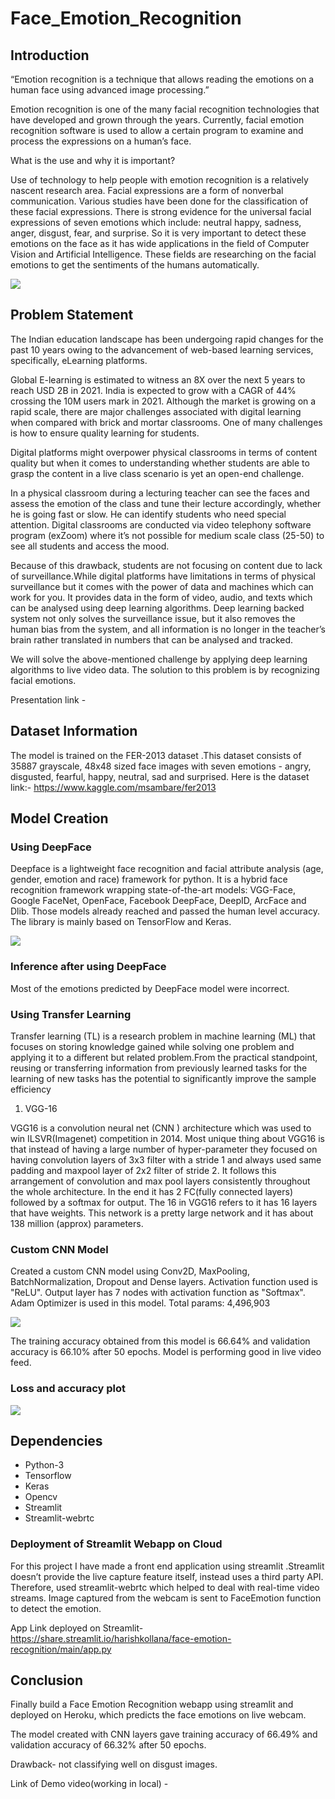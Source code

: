 # Face_Emotion_Recognition
## Introduction

“Emotion recognition is a technique that allows reading the emotions on a human face using advanced image processing.”

Emotion recognition is one of the many facial recognition technologies that have developed and grown through the years. Currently, facial emotion recognition software is used to allow a certain program to examine and process the expressions on a human’s face. 

What is the use and why it is important?

Use of technology to help people with emotion recognition is a relatively nascent research area. Facial expressions are a form of nonverbal communication. Various studies have been done for the classification of these facial expressions. There is strong evidence for the universal facial expressions of seven emotions which include: neutral happy, sadness, anger, disgust, fear, and surprise. So it is very important to detect these emotions on the face as it has wide applications in the field of Computer Vision and Artificial Intelligence. These fields are researching on the facial emotions to get the sentiments of the humans automatically.

<img src="Sample Images/deep face.png">

## Problem Statement
The Indian education landscape has been undergoing rapid changes for the past 10 years owing to the advancement of web-based learning services, specifically, eLearning platforms.

Global E-learning is estimated to witness an 8X over the next 5 years to reach USD 2B in 2021. India is expected to grow with a CAGR of 44% crossing the 10M users mark in 2021.
Although the market is growing on a rapid scale, there are major challenges associated with digital learning when compared with brick and mortar classrooms. One of many challenges 
is how to ensure quality learning for students.

Digital platforms might overpower physical classrooms in terms of content quality but when it comes to understanding whether students are able to grasp the content in a live class scenario is yet an open-end challenge.

In a physical classroom during a lecturing teacher can see the faces and assess the emotion of the class and tune their lecture accordingly, whether he is going fast or slow. He 
can identify students who need special attention. Digital classrooms are conducted via video telephony software program (exZoom) where it’s not possible for medium scale class 
(25-50) to see all students and access the mood.

Because of this drawback, students are not focusing on content due to lack of surveillance.While digital platforms have limitations in terms of physical surveillance but it comes with the power of data and machines which can work for you. It provides data in the form of video, audio, and texts which can be analysed using deep learning algorithms. Deep learning backed system not only solves the surveillance issue, but it also removes the human bias from the system, and all information is no longer in the teacher’s brain rather translated in numbers that can be analysed and tracked.

We will solve the above-mentioned challenge by applying deep learning algorithms to live video data. The solution to this problem is by recognizing facial emotions.

Presentation link - 

## Dataset Information
The model is trained on the FER-2013 dataset .This dataset consists of 35887 grayscale, 48x48 sized face images with seven emotions - angry, disgusted, fearful, happy, neutral, sad and surprised. Here is the dataset link:- https://www.kaggle.com/msambare/fer2013

## Model Creation
### Using DeepFace
Deepface is a lightweight face recognition and facial attribute analysis (age, gender, emotion and race) framework for python. It is a hybrid face recognition framework wrapping state-of-the-art models: VGG-Face, Google FaceNet, OpenFace, Facebook DeepFace, DeepID, ArcFace and Dlib. Those models already reached and passed the human level accuracy. The library is mainly based on TensorFlow and Keras.

<img src="Sample Images/using deep face.png">

### Inference after using DeepFace
Most of the emotions predicted by DeepFace model were incorrect.

### Using Transfer Learning

Transfer learning (TL) is a research problem in machine learning (ML) that focuses on storing knowledge gained while solving one problem and applying it to a different but related problem.From the practical standpoint, reusing or transferring information from previously learned tasks for the learning of new tasks has the potential to significantly improve the sample efficiency

1. VGG-16

VGG16 is a convolution neural net (CNN ) architecture which was used to win ILSVR(Imagenet) competition in 2014.
Most unique thing about VGG16 is that instead of having a large number of hyper-parameter they focused on having convolution layers of 3x3 filter with a stride 1 and always used 
same padding and maxpool layer of 2x2 filter of stride 2. It follows this arrangement of convolution and max pool layers consistently throughout the whole architecture. In the 
end it has 2 FC(fully connected layers) followed by a softmax for output. The 16 in VGG16 refers to it has 16 layers that have weights. This network is a pretty large network 
and it has about 138 million (approx) parameters.


### Custom CNN Model

Created a custom CNN model using Conv2D, MaxPooling, BatchNormalization, Dropout and Dense layers. Activation function used is "ReLU". Output layer has 7 nodes with activation function as "Softmax". Adam Optimizer is used in this model.
Total params: 4,496,903

<img src="Sample Images/Custom Cnn Model.jpg">

The training accuracy obtained from this model is 66.64% and validation accuracy is 66.10% after 50 epochs. Model is performing good in live video feed.

### Loss and accuracy plot
<img src="Sample Images/Loss and Accuracy Plot Of Model.png">

## Dependencies
* Python-3
* Tensorflow
* Keras
* Opencv
* Streamlit
* Streamlit-webrtc

### Deployment of Streamlit Webapp on Cloud

For this project I have made a front end application using streamlit .Streamlit doesn’t provide the live capture feature itself, instead uses a third party API. Therefore, used streamlit-webrtc which helped to deal with real-time video streams. Image captured from the webcam is sent to FaceEmotion function to detect the emotion.

App Link deployed on Streamlit- https://share.streamlit.io/harishkollana/face-emotion-recognition/main/app.py

## Conclusion
Finally build a Face Emotion Recognition webapp using streamlit and deployed on Heroku, which predicts the face emotions on live webcam.

The model created with CNN layers gave training accuracy of 66.49% and validation accuracy of 66.32% after 50 epochs.

Drawback- not classifying well on disgust images.

Link of Demo video(working in local) - 
